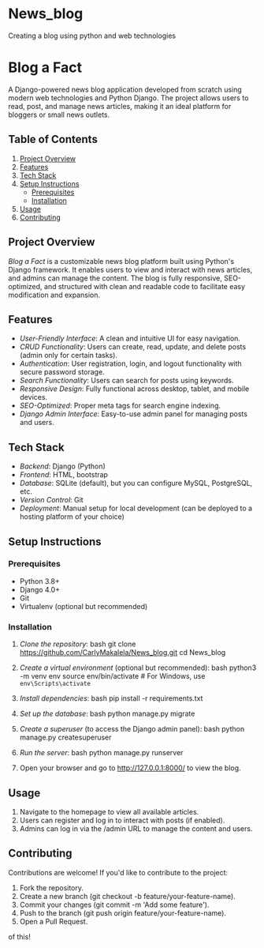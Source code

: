 # News_blog
Creating a blog using python and web technologies

# Blog a Fact

A Django-powered news blog application developed from scratch using modern web technologies and Python Django. The project allows users to read, post, and manage news articles, making it an ideal platform for bloggers or small news outlets.

## Table of Contents
1. [Project Overview](#project-overview)
2. [Features](#features)
3. [Tech Stack](#tech-stack)
4. [Setup Instructions](#setup-instructions)
    - [Prerequisites](#prerequisites)
    - [Installation](#installation)
5. [Usage](#usage)
6. [Contributing](#contributing)


## Project Overview

*Blog a Fact* is a customizable news blog platform built using Python's Django framework. It enables users to view and interact with news articles, and admins can manage the content. The blog is fully responsive, SEO-optimized, and structured with clean and readable code to facilitate easy modification and expansion.

## Features

- *User-Friendly Interface*: A clean and intuitive UI for easy navigation.
- *CRUD Functionality*: Users can create, read, update, and delete posts (admin only for certain tasks).
- *Authentication*: User registration, login, and logout functionality with secure password storage.
- *Search Functionality*: Users can search for posts using keywords.
- *Responsive Design*: Fully functional across desktop, tablet, and mobile devices.
- *SEO-Optimized*: Proper meta tags for search engine indexing.
- *Django Admin Interface*: Easy-to-use admin panel for managing posts and users.

## Tech Stack

- *Backend*: Django (Python)
- *Frontend*: HTML, bootstrap 
- *Database*: SQLite (default), but you can configure MySQL, PostgreSQL, etc.
- *Version Control*: Git
- *Deployment*: Manual setup for local development (can be deployed to a hosting platform of your choice)

## Setup Instructions

### Prerequisites
- Python 3.8+
- Django 4.0+
- Git
- Virtualenv (optional but recommended)

### Installation

1. *Clone the repository*:
    bash
    git clone https://github.com/CarlyMakalela/News_blog.git
    cd News_blog
    

2. *Create a virtual environment* (optional but recommended):
    bash
    python3 -m venv env
    source env/bin/activate  # For Windows, use `env\Scripts\activate`
    

3. *Install dependencies*:
    bash
    pip install -r requirements.txt
    

4. *Set up the database*:
    bash
    python manage.py migrate
    

5. *Create a superuser* (to access the Django admin panel):
    bash
    python manage.py createsuperuser
    

6. *Run the server*:
    bash
    python manage.py runserver
    

7. Open your browser and go to http://127.0.0.1:8000/ to view the blog.

## Usage

1. Navigate to the homepage to view all available articles.
2. Users can register and log in to interact with posts (if enabled).
3. Admins can log in via the /admin URL to manage the content and users.

## Contributing

Contributions are welcome! If you'd like to contribute to the project:

1. Fork the repository.
2. Create a new branch (git checkout -b feature/your-feature-name).
3. Commit your changes (git commit -m 'Add some feature').
4. Push to the branch (git push origin feature/your-feature-name).
5. Open a Pull Request.

 of this!
